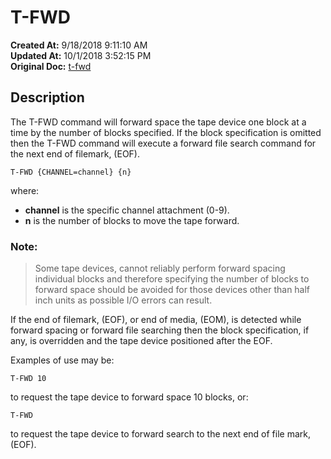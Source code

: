 # T-FWD

**Created At:** 9/18/2018 9:11:10 AM  
**Updated At:** 10/1/2018 3:52:15 PM  
**Original Doc:** [t-fwd](https://docs.jbase.com/49399-tape/t-fwd)  


## Description

The T-FWD command will forward space the tape device one block at a time by the number of blocks specified. If the block specification is omitted then the T-FWD command will execute a forward file search command for the next end of filemark, (EOF).

```
T-FWD {CHANNEL=channel} {n}
```

where:

- **channel** is the specific channel attachment (0-9).
- **n** is the number of blocks to move the tape forward.




### Note: 


> Some tape devices, cannot reliably perform forward spacing individual blocks and therefore specifying the number of blocks to forward space should be avoided for those devices other than half inch units as possible I/O errors can result.


If the end of filemark, (EOF), or end of media, (EOM), is detected while forward spacing or forward file searching then the block specification, if any, is overridden and the tape device positioned after the EOF.





Examples of use may be:

```
T-FWD 10
```

to request the tape device to forward space 10 blocks, or:

```
T-FWD
```

to request the tape device to forward search to the next end of file mark, (EOF).
